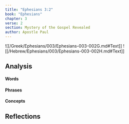 ```yaml
---
title: "Ephesians 3:2"
book: "Ephesians"
chapter: 3
verse: 2
section: Mystery of the Gospel Revealed
author: Apostle Paul
---
```

![[/Greek/Ephesians/003/Ephesians-003-002G.md#Text]]
![[/Hebrew/Ephesians/003/Ephesians-003-002H.md#Text]]

## Analysis

#### Words

#### Phrases

#### Concepts

## Reflections
